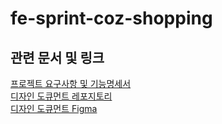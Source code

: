 # fe-sprint-coz-shopping
## 관련 문서 및 링크
[프로젝트 요구사항 및 기능명세서](https://codestates.notion.site/S4-05073c7f88a942c0ad5e5fcdd68c1dec)  
[디자인 도큐먼트 레포지토리](https://github.com/codestates-seb/fe-sprint-coz-shopping-figma)  
[디자인 도큐먼트 Figma](https://www.figma.com/file/TfWAvMXegGEJiS3etqOSfs/FE-S4-project?node-id=0%3A1&t=cHu4rWaqJ0c5CTVV-1)  
